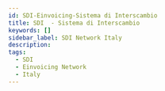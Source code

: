 ```yaml
---
id: SDI-Einvoicing-Sistema di Interscambio
title: SDI  - Sistema di Interscambio
keywords: []
sidebar_label: SDI Network Italy
description: 
tags:
  - SDI
  - Einvoicing Network
  - Italy
---
```


<!--

## What it is, How to Use it, and Things to Note for e-Invoicing in Europe

## What is Peppol?

## Uses of Peppol

## How to Sign Up and Send E-Invoices on Peppol

## Integration with Peppol 

## Things to Note When Using Peppol



## Reference Links
-->
